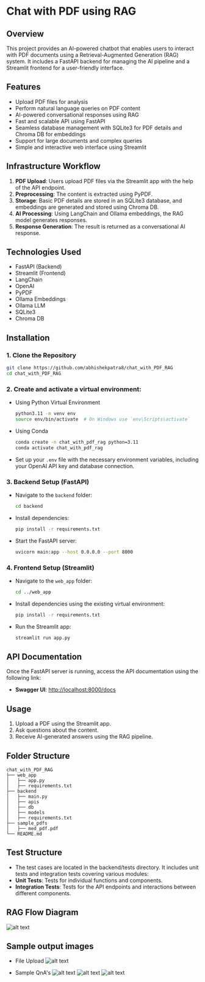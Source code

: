 # Chat with PDF using RAG

## Overview
This project provides an AI-powered chatbot that enables users to interact with PDF documents using a Retrieval-Augmented Generation (RAG) system. It includes a FastAPI backend for managing the AI pipeline and a Streamlit frontend for a user-friendly interface.

## Features
- Upload PDF files for analysis
- Perform natural language queries on PDF content
- AI-powered conversational responses using RAG
- Fast and scalable API using FastAPI
- Seamless database management with SQLite3 for PDF details and Chroma DB for embeddings
- Support for large documents and complex queries
- Simple and interactive web interface using Streamlit

## Infrastructure Workflow
1. **PDF Upload**: Users upload PDF files via the Streamlit app with the help of the API endpoint.
2. **Preprocessing**: The content is extracted using PyPDF.
3. **Storage**: Basic PDF details are stored in an SQLite3 database, and embeddings are generated and stored using Chroma DB.
4. **AI Processing**: Using LangChain and Ollama embeddings, the RAG model generates responses.
5. **Response Generation**: The result is returned as a conversational AI response.

## Technologies Used
- FastAPI (Backend)
- Streamlit (Frontend)
- LangChain
- OpenAI
- PyPDF
- Ollama Embeddings
- Ollama LLM
- SQLite3
- Chroma DB

## Installation

### 1. Clone the Repository
```bash
git clone https://github.com/abhishekpatra8/chat_with_PDF_RAG
cd chat_with_PDF_RAG
```

### 2. Create and activate a virtual environment:
- Using Python Virtual Environment
    ```bash
    python3.11 -m venv env
    source env/bin/activate  # On Windows use `env\Scripts\activate`
    ```
-  Using Conda
    ```bash
    conda create -n chat_with_pdf_rag python=3.11
    conda activate chat_with_pdf_rag
    ```
-  Set up your `.env` file with the necessary environment variables, including your OpenAI API key and database connection.

### 3. Backend Setup (FastAPI)

- Navigate to the `backend` folder:
  ```bash
  cd backend
  ```
- Install dependencies:
  ```bash
  pip install -r requirements.txt
  ```
- Start the FastAPI server:
  ```bash
  uvicorn main:app --host 0.0.0.0 --port 8000
  ```

### 4. Frontend Setup (Streamlit)

- Navigate to the `web_app` folder:
  ```bash
  cd ../web_app
  ```
- Install dependencies using the existing virtual environment:
  ```bash
  pip install -r requirements.txt
  ```
- Run the Streamlit app:
  ```bash
  streamlit run app.py
  ```

## API Documentation

Once the FastAPI server is running, access the API documentation using the following link:
- **Swagger UI**: [http://localhost:8000/docs](http://localhost:8000/docs)

## Usage
1. Upload a PDF using the Streamlit app.
2. Ask questions about the content.
3. Receive AI-generated answers using the RAG pipeline.

## Folder Structure
```plaintext
chat_with_PDF_RAG
├── web_app
│   ├── app.py
│   ├── requirements.txt
├── backend
│   ├── main.py
│   ├── apis
│   ├── db
│   ├── models
│   ├── requirements.txt
├── sample_pdfs
│   ├── med_pdf.pdf
└── README.md
```

## Test Structure

- The test cases are located in the backend/tests directory. It includes unit tests and integration tests covering various modules:
- **Unit Tests**: Tests for individual functions and components.
- **Integration Tests**: Tests for the API endpoints and interactions between different components.

## RAG Flow Diagram
![alt text](rag_flow.png)

## Sample output images
- File Upload
![alt text](<file upload.png>)

- Sample QnA's
![alt text](sample1.png) 
![alt text](sample2.png)
![alt text](sample3.png) 